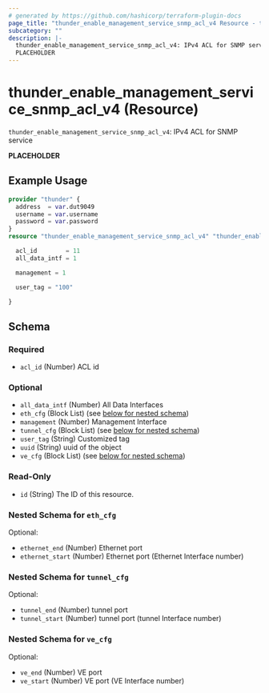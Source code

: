 ```yaml
---
# generated by https://github.com/hashicorp/terraform-plugin-docs
page_title: "thunder_enable_management_service_snmp_acl_v4 Resource - terraform-provider-thunder"
subcategory: ""
description: |-
  thunder_enable_management_service_snmp_acl_v4: IPv4 ACL for SNMP service
  PLACEHOLDER
---
```


# thunder_enable_management_service_snmp_acl_v4 (Resource)

`thunder_enable_management_service_snmp_acl_v4`: IPv4 ACL for SNMP service

__PLACEHOLDER__

## Example Usage

```terraform
provider "thunder" {
  address  = var.dut9049
  username = var.username
  password = var.password
}
resource "thunder_enable_management_service_snmp_acl_v4" "thunder_enable_management_service_snmp_acl_v4" {

  acl_id        = 11
  all_data_intf = 1

  management = 1

  user_tag = "100"

}
```

<!-- schema generated by tfplugindocs -->
## Schema

### Required

- `acl_id` (Number) ACL id

### Optional

- `all_data_intf` (Number) All Data Interfaces
- `eth_cfg` (Block List) (see [below for nested schema](#nestedblock--eth_cfg))
- `management` (Number) Management Interface
- `tunnel_cfg` (Block List) (see [below for nested schema](#nestedblock--tunnel_cfg))
- `user_tag` (String) Customized tag
- `uuid` (String) uuid of the object
- `ve_cfg` (Block List) (see [below for nested schema](#nestedblock--ve_cfg))

### Read-Only

- `id` (String) The ID of this resource.

<a id="nestedblock--eth_cfg"></a>
### Nested Schema for `eth_cfg`

Optional:

- `ethernet_end` (Number) Ethernet port
- `ethernet_start` (Number) Ethernet port (Ethernet Interface number)


<a id="nestedblock--tunnel_cfg"></a>
### Nested Schema for `tunnel_cfg`

Optional:

- `tunnel_end` (Number) tunnel port
- `tunnel_start` (Number) tunnel port (tunnel Interface number)


<a id="nestedblock--ve_cfg"></a>
### Nested Schema for `ve_cfg`

Optional:

- `ve_end` (Number) VE port
- `ve_start` (Number) VE port (VE Interface number)


